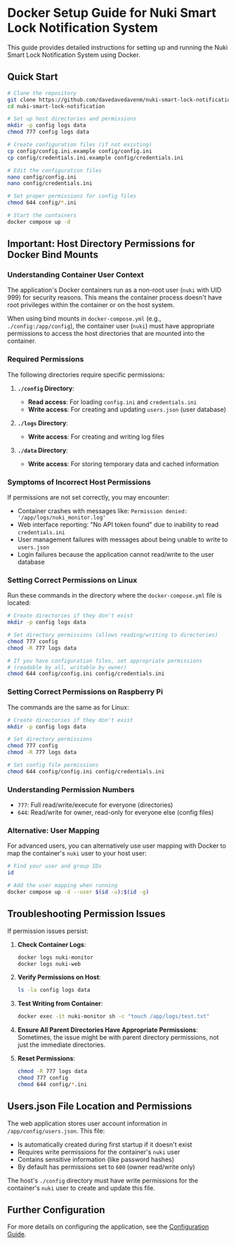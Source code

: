 # Docker Setup Guide for Nuki Smart Lock Notification System

This guide provides detailed instructions for setting up and running the Nuki Smart Lock Notification System using Docker.

## Quick Start

```bash
# Clone the repository
git clone https://github.com/davedavedavenm/nuki-smart-lock-notification.git
cd nuki-smart-lock-notification

# Set up host directories and permissions
mkdir -p config logs data
chmod 777 config logs data

# Create configuration files (if not existing)
cp config/config.ini.example config/config.ini
cp config/credentials.ini.example config/credentials.ini

# Edit the configuration files
nano config/config.ini
nano config/credentials.ini

# Set proper permissions for config files
chmod 644 config/*.ini

# Start the containers
docker compose up -d
```

## Important: Host Directory Permissions for Docker Bind Mounts

### Understanding Container User Context

The application's Docker containers run as a non-root user (`nuki` with UID 999) for security reasons. This means the container process doesn't have root privileges within the container or on the host system.

When using bind mounts in `docker-compose.yml` (e.g., `./config:/app/config`), the container user (`nuki`) must have appropriate permissions to access the host directories that are mounted into the container.

### Required Permissions

The following directories require specific permissions:

1. **`./config` Directory**:
   - **Read access**: For loading `config.ini` and `credentials.ini`
   - **Write access**: For creating and updating `users.json` (user database)
   
2. **`./logs` Directory**:
   - **Write access**: For creating and writing log files

3. **`./data` Directory**:
   - **Write access**: For storing temporary data and cached information

### Symptoms of Incorrect Host Permissions

If permissions are not set correctly, you may encounter:

- Container crashes with messages like: `Permission denied: '/app/logs/nuki_monitor.log'`
- Web interface reporting: "No API token found" due to inability to read `credentials.ini`
- User management failures with messages about being unable to write to `users.json`
- Login failures because the application cannot read/write to the user database

### Setting Correct Permissions on Linux

Run these commands in the directory where the `docker-compose.yml` file is located:

```bash
# Create directories if they don't exist
mkdir -p config logs data

# Set directory permissions (allows reading/writing to directories)
chmod 777 config
chmod -R 777 logs data

# If you have configuration files, set appropriate permissions
# (readable by all, writable by owner)
chmod 644 config/config.ini config/credentials.ini
```

### Setting Correct Permissions on Raspberry Pi

The commands are the same as for Linux:

```bash
# Create directories if they don't exist
mkdir -p config logs data

# Set directory permissions
chmod 777 config
chmod -R 777 logs data

# Set config file permissions
chmod 644 config/config.ini config/credentials.ini
```

### Understanding Permission Numbers

- `777`: Full read/write/execute for everyone (directories)
- `644`: Read/write for owner, read-only for everyone else (config files)

### Alternative: User Mapping

For advanced users, you can alternatively use user mapping with Docker to map the container's `nuki` user to your host user:

```bash
# Find your user and group IDs
id

# Add the user mapping when running
docker compose up -d --user $(id -u):$(id -g)
```

## Troubleshooting Permission Issues

If permission issues persist:

1. **Check Container Logs**:
   ```bash
   docker logs nuki-monitor
   docker logs nuki-web
   ```

2. **Verify Permissions on Host**:
   ```bash
   ls -la config logs data
   ```

3. **Test Writing from Container**:
   ```bash
   docker exec -it nuki-monitor sh -c "touch /app/logs/test.txt"
   ```

4. **Ensure All Parent Directories Have Appropriate Permissions**:
   Sometimes, the issue might be with parent directory permissions, not just the immediate directories.

5. **Reset Permissions**:
   ```bash
   chmod -R 777 logs data
   chmod 777 config
   chmod 644 config/*.ini
   ```

## Users.json File Location and Permissions

The web application stores user account information in `/app/config/users.json`. This file:

- Is automatically created during first startup if it doesn't exist
- Requires write permissions for the container's `nuki` user
- Contains sensitive information (like password hashes)
- By default has permissions set to `600` (owner read/write only)

The host's `./config` directory must have write permissions for the container's `nuki` user to create and update this file.

## Further Configuration

For more details on configuring the application, see the [Configuration Guide](CONFIGURATION.md).
